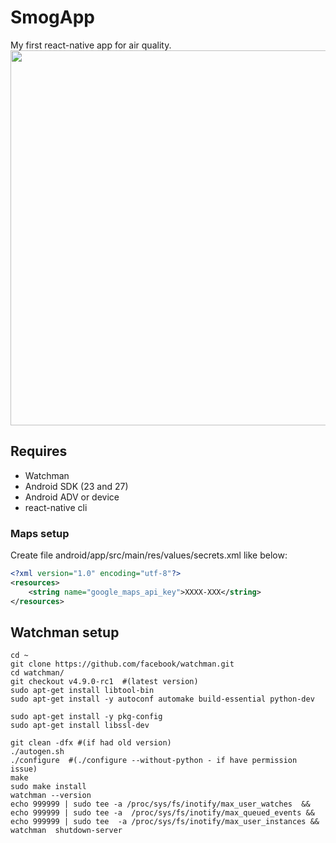 # SmogApp
My first react-native app for air quality.
<img src="https://github.com/dmarczydlo/smogApp/blob/master/output.gif" height="600">


## Requires
* Watchman
* Android SDK (23 and 27)
* Android ADV or device
* react-native cli

### Maps setup
Create file android/app/src/main/res/values/secrets.xml like below:
```xml
<?xml version="1.0" encoding="utf-8"?>
<resources>
    <string name="google_maps_api_key">XXXX-XXX</string>
</resources>
```

## Watchman setup

```shell
cd ~
git clone https://github.com/facebook/watchman.git
cd watchman/
git checkout v4.9.0-rc1  #(latest version)
sudo apt-get install libtool-bin
sudo apt-get install -y autoconf automake build-essential python-dev

sudo apt-get install -y pkg-config
sudo apt-get install libssl-dev

git clean -dfx #(if had old version) 
./autogen.sh 
./configure  #(./configure --without-python - if have permission issue)
make
sudo make install
watchman --version
echo 999999 | sudo tee -a /proc/sys/fs/inotify/max_user_watches  && echo 999999 | sudo tee -a  /proc/sys/fs/inotify/max_queued_events && echo 999999 | sudo tee  -a /proc/sys/fs/inotify/max_user_instances && watchman  shutdown-server

```

